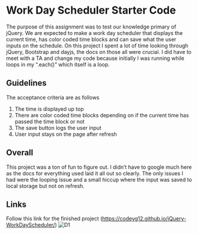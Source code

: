 # Work Day Scheduler Starter Code
The purpose of this assignment was to test our knowledge primary of jQuery. We are expected to make a work day scheduler that displays the current time, has color coded time blocks and can save what the user inputs on the schedule. On this project I spent a lot of time looking through jQuery, Bootstrap and dayjs, the docs on those all were crucial. I did have to meet with a TA and change my code because initially I was running while loops in my “.each()” which itself is a loop. 

## Guidelines 

The acceptance criteria are as follows 
1. The time is displayed up top 
2. There are color coded time blocks depending on if the current time has passed the time block or not 
3. The save button logs the user input 
4. User input stays on the page after refresh 

 
## Overall 

This project was a ton of fun to figure out. I didn’t have to google much here as the docs for everything used laid it all out so clearly. The only issues I had were the looping issue and a small hiccup where the input was saved to local storage but not on refresh. 

 

## Links  

Follow this link for the finished project (https://codeyg12.github.io/jQuery-WorkDayScheduler/)
![D1](https://user-images.githubusercontent.com/103782398/176347792-022bc1c8-3775-4b79-99ee-0a605b6664f7.png)